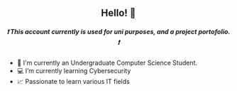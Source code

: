   <h2 align="center">Hello! 👋 </h2>

<h5 align="center">❗ This account currently is used for uni purposes, and a project portofolio. ❗
</h5>

- 🔭 I'm currently an Undergraduate Computer Science Student.
- 💻 I’m currently learning Cybersecurity
- 📈 Passionate to learn various IT fields
        
<!--
**bayuugm/bayuugm** is a ✨ _special_ ✨ repository because its `README.md` (this file) appears on your GitHub profile.

Here are some ideas to get you started:

- 🔭 I’m currently working on ...
- 🌱 I’m currently learning ...
- 👯 I’m looking to collaborate on ...
- 🤔 I’m looking for help with ...
- 💬 Ask me about ...
- 📫 How to reach me: ...
- 😄 Pronouns: ...
- ⚡ Fun fact: ...
-->
